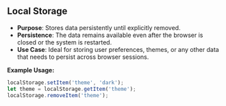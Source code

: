 ## **Local Storage**

- **Purpose**: Stores data persistently until explicitly removed.
- **Persistence**: The data remains available even after the browser is closed or the system is restarted.
- **Use Case**: Ideal for storing user preferences, themes, or any other data that needs to persist across browser sessions.

**Example Usage:**

```javascript
localStorage.setItem('theme', 'dark');
let theme = localStorage.getItem('theme');
localStorage.removeItem('theme');
```